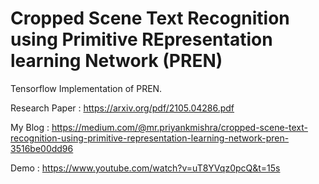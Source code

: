 # Cropped Scene Text Recognition using Primitive REpresentation learning Network (PREN)

Tensorflow Implementation of PREN.


Research Paper : https://arxiv.org/pdf/2105.04286.pdf

My Blog : https://medium.com/@mr.priyankmishra/cropped-scene-text-recognition-using-primitive-representation-learning-network-pren-3516be00dd96

Demo : https://www.youtube.com/watch?v=uT8YVqz0pcQ&t=15s
